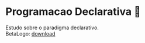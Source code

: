 # Programacao Declarativa 📐
 Estudo sobre o paradigma declarativo.  
 BetaLogo: [download](https://novo.manzano.pro.br/wp/download/betalogo/ "Site do Professor Augusto Manzano")
